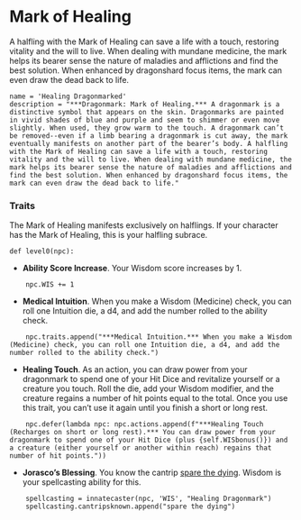 # Mark of Healing
A halfling with the Mark of Healing can save a life with a touch, restoring vitality and the will to live. When dealing with mundane medicine, the mark helps its bearer sense the nature of maladies and afflictions and find the best solution. When enhanced by dragonshard focus items, the mark can even draw the dead back to life.

```
name = 'Healing Dragonmarked'
description = "***Dragonmark: Mark of Healing.*** A dragonmark is a distinctive symbol that appears on the skin. Dragonmarks are painted in vivid shades of blue and purple and seem to shimmer or even move slightly. When used, they grow warm to the touch. A dragonmark can’t be removed--even if a limb bearing a dragonmark is cut away, the mark eventually manifests on another part of the bearer’s body. A halfling with the Mark of Healing can save a life with a touch, restoring vitality and the will to live. When dealing with mundane medicine, the mark helps its bearer sense the nature of maladies and afflictions and find the best solution. When enhanced by dragonshard focus items, the mark can even draw the dead back to life."
```

### Traits
The Mark of Healing manifests exclusively on halflings. If your character has the Mark of Healing, this is your halfling subrace.

```
def level0(npc):
```

* **Ability Score Increase**. Your Wisdom score increases by 1.

```
    npc.WIS += 1
```

* **Medical Intuition**. When you make a Wisdom (Medicine) check, you can roll one Intuition die, a d4, and add the number rolled to the ability check.

```
    npc.traits.append("***Medical Intuition.*** When you make a Wisdom (Medicine) check, you can roll one Intuition die, a d4, and add the number rolled to the ability check.")
```

* **Healing Touch**. As an action, you can draw power from your dragonmark to spend one of your Hit Dice and revitalize yourself or a creature you touch. Roll the die, add your Wisdom modifier, and the creature regains a number of hit points equal to the total. Once you use this trait, you can’t use it again until you finish a short or long rest.

```
    npc.defer(lambda npc: npc.actions.append(f"***Healing Touch (Recharges on short or long rest).*** You can draw power from your dragonmark to spend one of your Hit Dice (plus {self.WISbonus()}) and a creature (either yourself or another within reach) regains that number of hit points."))
```

* **Jorasco’s Blessing**. You know the cantrip [spare the dying](../Magic/Spells/spare-the-dying.md). Wisdom is your spellcasting ability for this.

```
    spellcasting = innatecaster(npc, 'WIS', "Healing Dragonmark")
    spellcasting.cantripsknown.append("spare the dying")
```
